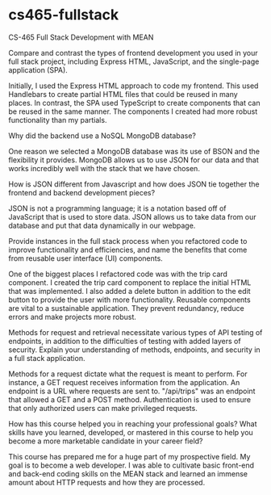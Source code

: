 # cs465-fullstack
CS-465 Full Stack Development with MEAN

Compare and contrast the types of frontend development you used in your full stack project, including Express HTML, JavaScript, and the single-page application (SPA).

Initially, I used the Express HTML approach to code my frontend. This used Handlebars to create partial HTML files that could be reused in many places. In contrast, the SPA used TypeScript to create components that can be reused in the same manner. The components I created had more robust functionality than my partials.

Why did the backend use a NoSQL MongoDB database?

One reason we selected a MongoDB database was its use of BSON and the flexibility it provides. MongoDB allows us to use JSON for our data and that works incredibly well with the stack that we have chosen.

How is JSON different from Javascript and how does JSON tie together the frontend and backend development pieces?

JSON is not a programming language; it is a notation based off of JavaScript that is used to store data. JSON allows us to take data from our database and put that data dynamically in our webpage.

Provide instances in the full stack process when you refactored code to improve functionality and efficiencies, and name the benefits that come from reusable user interface (UI) components.

One of the biggest places I refactored code was with the trip card component. I created the trip card component to replace the initial HTML that was implemented. I also added a delete button in addition to the edit button to provide the user with more functionality. Reusable components are vital to a sustainable application. They prevent redundancy, reduce errors and make projects more robust.

Methods for request and retrieval necessitate various types of API testing of endpoints, in addition to the difficulties of testing with added layers of security. Explain your understanding of methods, endpoints, and security in a full stack application.

Methods for a request dictate what the request is meant to perform. For instance, a GET request receives information from the application. An endpoint is a URL where requests are sent to. "/api/trips" was an endpoint that allowed a GET and a POST method. Authentication is used to ensure that only authorized users can make privileged requests. 

How has this course helped you in reaching your professional goals? What skills have you learned, developed, or mastered in this course to help you become a more marketable candidate in your career field?

This course has prepared me for a huge part of my prospective field. My goal is to become a web developer. I was able to cultivate basic front-end and back-end coding skills on the MEAN stack and learned an immense amount about HTTP requests and how they are processed. 
